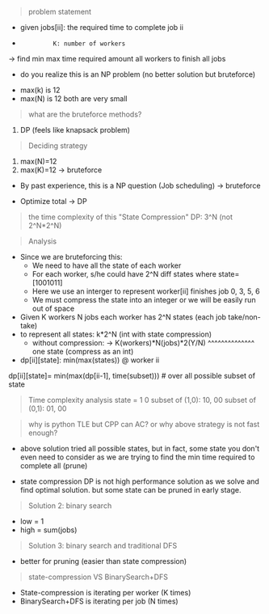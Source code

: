 > problem statement
- given jobs[ii]: the required time to complete job ii
-              K: number of workers
-> find min max time required amount all workers to finish all jobs
- do you realize this is an NP problem (no better solution but bruteforce)
* max(k) is 12
* max(N) is 12 both are very small

> what are the bruteforce methods?
1. DP (feels like knapsack problem)
   

> Deciding strategy
1. max(N)=12
2. max(K)=12
-> bruteforce

* By past experience, this is a NP question (Job scheduling) -> bruteforce

* Optimize total -> DP


> the time complexity of this "State Compression" DP: 3^N (not 2^N*2^N)

> Analysis
* Since we are bruteforcing this:
  * We need to have all the state of each worker
  * For each worker, s/he could have 2^N diff states where state=[1001011] 
  * Here we use an interger to represent worker[ii] finishes job 0, 3, 5, 6
  * We must compress the state into an integer or we will be easily run out of space
* Given K workers
        N jobs
  each worker has 2^N states (each job take/non-take)
* to represent all states:
  k*2^N (int with state compression)
  - without compression: 
  -> K(workers)*N(jobs)*2(Y/N)
                ^^^^^^^^^^^^^^
                one state (compress as an int)
* dp[ii][state]: min(max(states)) @ worker ii

dp[ii][state]= min(max(dp[ii-1], time(subset))) # over all possible subset of state


> Time complexity analysis
state = 1 0
subset of (1,0): 10, 00
subset of (0,1): 01, 00

> why is python TLE but CPP can AC? or why above strategy is not fast enough?
* above solution tried all possible states, but in fact, some state you don't even need to consider as we are trying to find the min time required to complete all (prune)

* state compression DP is not high performance solution as we solve and find optimal solution. but some state can be pruned in early stage.


> Solution 2: binary search
* low = 1
* high = sum(jobs)


> Solution 3: binary search and traditional DFS
* better for pruning (easier than state compression)

> state-compression VS BinarySearch+DFS
* State-compression is iterating per worker (K times)
* BinarySearch+DFS is iterating per job (N times)
   



